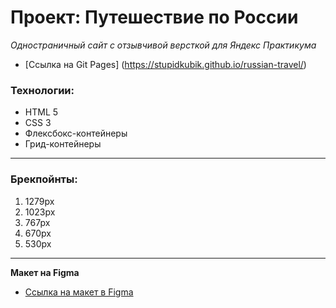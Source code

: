 # Проект: Путешествие по России

*Одностраничный сайт с отзывчивой версткой для Яндекс Практикума*

* [Ссылка на Git Pages] (https://stupidkubik.github.io/russian-travel/)

### Технологии:
* HTML 5
* CSS 3
* Флексбокс-контейнеры
* Грид-контейнеры

------ 

### Брекпойнты:
1. 1279px
2. 1023px
3. 767px
4. 670px
5. 530px

------ 

**Макет на Figma**

* [Ссылка на макет в Figma](https://www.figma.com/file/5S2WSbEFL6awjVWJ0NWL8Q/Sprint-3_-Russia-_-desktop-mobile?node-id=28503%3A0)

